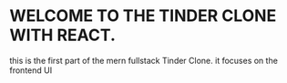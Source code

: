 # WELCOME TO THE TINDER CLONE WITH REACT.

this is the first part of the mern fullstack Tinder Clone. it focuses on the frontend UI
